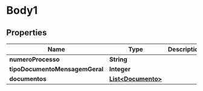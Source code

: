 # Body1

## Properties
Name | Type | Description | Notes
------------ | ------------- | ------------- | -------------
**numeroProcesso** | **String** |  | 
**tipoDocumentoMensagemGeral** | **Integer** |  | 
**documentos** | [**List&lt;Documento&gt;**](Documento.md) |  |  [optional]
